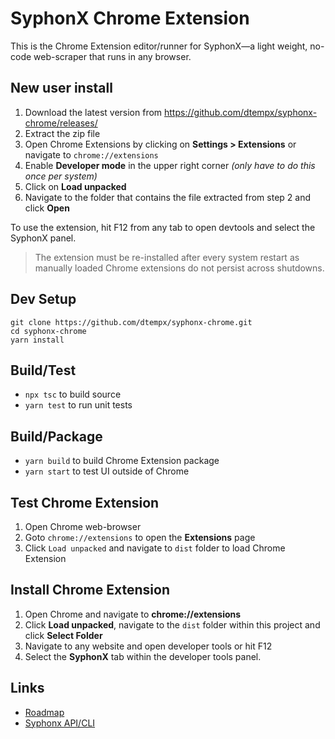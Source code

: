 # SyphonX Chrome Extension

This is the Chrome Extension editor/runner for SyphonX—a light weight, no-code web-scraper that runs in any browser.

## New user install
1. Download the latest version from https://github.com/dtempx/syphonx-chrome/releases/
2. Extract the zip file
3. Open Chrome Extensions by clicking on **Settings > Extensions** or navigate to `chrome://extensions`
4. Enable **Developer mode** in the upper right corner *(only have to do this once per system)*
5. Click on **Load unpacked**
6. Navigate to the folder that contains the file extracted from step 2 and click **Open**

To use the extension, hit F12 from any tab to open devtools and select the SyphonX panel.

> The extension must be re-installed after every system restart as manually loaded Chrome extensions do not persist across shutdowns.


## Dev Setup
```
git clone https://github.com/dtempx/syphonx-chrome.git
cd syphonx-chrome
yarn install
```


## Build/Test
* `npx tsc` to build source
* `yarn test` to run unit tests


## Build/Package
* `yarn build` to build Chrome Extension package
* `yarn start` to test UI outside of Chrome


## Test Chrome Extension
1. Open Chrome web-browser
2. Goto `chrome://extensions` to open the **Extensions** page
3. Click `Load unpacked` and navigate to `dist` folder to load Chrome Extension


## Install Chrome Extension
1. Open Chrome and navigate to **chrome://extensions**
2. Click **Load unpacked**, navigate to the `dist` folder within this project and click **Select Folder**
3. Navigate to any website and open developer tools or hit F12
4. Select the **SyphonX** tab within the developer tools panel.


## Links
* [Roadmap](documentation/roadmap.md)
* [Syphonx API/CLI](https://github.com/dtempx/syphonx)
